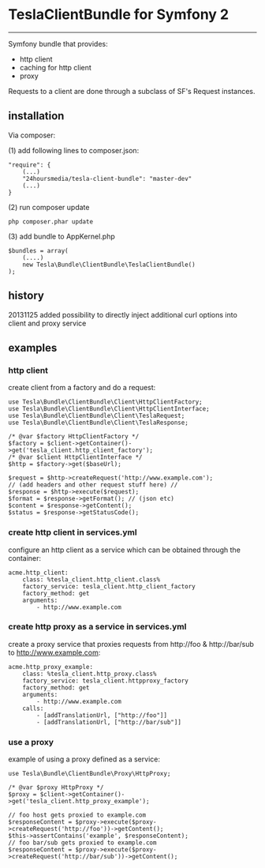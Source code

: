 # TeslaClientBundle for Symfony 2
----


Symfony bundle that provides:
- http client
- caching for http client
- proxy

Requests to a client are done through a subclass of SF's Request instances.

## installation

Via composer:

(1) add following lines to composer.json:


    
    "require": {
    	(...)
    	"24hoursmedia/tesla-client-bundle": "master-dev"
    	(...)
    }
    
(2) run composer update

	php composer.phar update
	
(3) add bundle to AppKernel.php

	$bundles = array(
		(....)
		new Tesla\Bundle\ClientBundle\TeslaClientBundle()
	);


## history
20131125 added possibility to directly inject additional curl options into client and proxy service

## examples

### http client


create client from a factory and do a request:
   
    use Tesla\Bundle\ClientBundle\Client\HttpClientFactory;
    use Tesla\Bundle\ClientBundle\Client\HttpClientInterface;
    use Tesla\Bundle\ClientBundle\Client\TeslaRequest;
    use Tesla\Bundle\ClientBundle\Client\TeslaResponse;

    /* @var $factory HttpClientFactory */
    $factory = $client->getContainer()->get('tesla_client.http_client_factory');
    /* @var $client HttpClientInterface */
    $http = $factory->get($baseUrl);

    $request = $http->createRequest('http://www.example.com');
    // (add headers and other request stuff here) //
    $response = $http->execute($request);
    $format = $response->getFormat(); // (json etc)
    $content = $response->getContent();
    $status = $response->getStatusCode();
    
   
### create http client in services.yml

configure an http client as a service which can be obtained through the container:

    acme.http_client:
        class: %tesla_client.http_client.class%
        factory_service: tesla_client.http_client_factory
        factory_method: get
        arguments:
            - http://www.example.com
        

### create http proxy as a service in services.yml

create a proxy service that proxies requests from http://foo & http://bar/sub to http://www.example.com:

    acme.http_proxy_example:
        class: %tesla_client.http_proxy.class%
        factory_service: tesla_client.httpproxy_factory
        factory_method: get
        arguments:
            - http://www.example.com
        calls:
            - [addTranslationUrl, ["http://foo"]]
            - [addTranslationUrl, ["http://bar/sub"]]
            
### use a proxy

example of using a proxy defined as a service:

	use Tesla\Bundle\ClientBundle\Proxy\HttpProxy;
	
	/* @var $proxy HttpProxy */
	$proxy = $client->getContainer()->get('tesla_client.http_proxy_example');

	// foo host gets proxied to example.com
	$responseContent = $proxy->execute($proxy->createRequest('http://foo'))->getContent();
	$this->assertContains('example', $responseContent);
	// foo bar/sub gets proxied to example.com
	$responseContent = $proxy->execute($proxy->createRequest('http://bar/sub'))->getContent();
            
